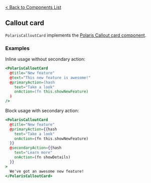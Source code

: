 [< Back to Components List](../README.md#components)

## Callout card

`PolarisCalloutCard` implements the [Polaris Callout card component](https://polaris.shopify.com/components/structure/callout-card).

### Examples

Inline usage without secondary action:

```hbs
<PolarisCalloutCard
  @title="New feature"
  @text="This new feature is awesome!"
  @primaryAction=(hash
    text="Take a look"
    onAction=(fn this.showNewFeature)
  )
/>
```

Block usage with secondary action:

```hbs
<PolarisCalloutCard
  @title="New feature"
  @primaryAction={{hash
    text="Take a look"
    onAction=(fn this.showNewFeature)
  }}
  @secondaryAction={{hash
    text="Learn more"
    onAction=(fn showDetails)
  }}
>
  We've got an awesome new feature!
</PolarisCalloutCard>
```
